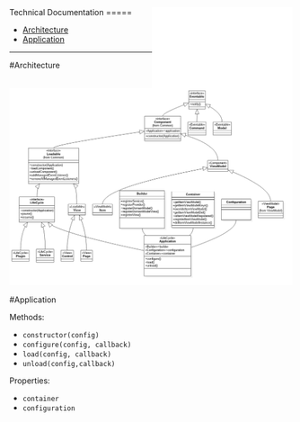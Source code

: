 <img align="right" width="250px" src="logos/winjsrocks_animated.gif">
Technical Documentation
=====

- [Architecture](#architecture)
- [Application](#application)

----
#Architecture
![Type Architecture](uml/domain.png)

#Application

Methods:
  
  - `constructor(config)`
  - `configure(config, callback)`
  - `load(config, callback)`
  - `unload(config,callback)`

Properties:

-   `container`
-   `configuration`
